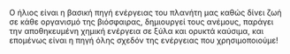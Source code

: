 Ο ήλιος είναι η βασική πηγή ενέργειας του πλανήτη μας καθώς δίνει ζωή σε κάθε οργανισμό της βιόσφαιρας, δημιουργεί τους ανέμους, παράγει την αποθηκευμένη χημική ενέργεια σε ξύλα και ορυκτά καύσιμα, και επομένως είναι η πηγή όλης σχεδόν της ενέργειας που χρησιμοποιούμε!